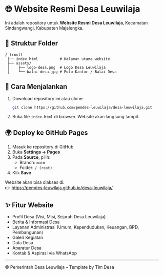 # 🌐 Website Resmi Desa Leuwilaja

Ini adalah repository untuk **Website Resmi Desa Leuwilaja**, Kecamatan Sindangwangi, Kabupaten Majalengka.

## 📌 Struktur Folder
```
/ (root)
 ├── index.html          # Halaman utama website
 ├── assets/
 │    ├── logo-desa.png  # Logo Desa Leuwilaja
 │    └── balai-desa.jpg # Foto Kantor / Balai Desa
```

## 🚀 Cara Menjalankan
1. Download repository ini atau clone:
   ```bash
   git clone https://github.com/pemdes-leuwilaja/desa-leuwilaja.git
   ```

2. Buka file `index.html` di browser. Website akan langsung tampil.

## 🌍 Deploy ke GitHub Pages
1. Masuk ke repository di GitHub
2. Buka **Settings → Pages**
3. Pada **Source**, pilih:
   - Branch: `main`
   - Folder: `/ (root)`
4. Klik **Save**

Website akan bisa diakses di:  
👉 https://pemdes-leuwilaja.github.io/desa-leuwilaja/

## ✨ Fitur Website
- Profil Desa (Visi, Misi, Sejarah Desa Leuwilaja)
- Berita & Informasi Desa
- Layanan Administrasi (Umum, Kependudukan, Keuangan, BPD, Pembangunan)
- Galeri Kegiatan
- Data Desa
- Aparatur Desa
- Kontak & Aspirasi via WhatsApp

---
© Pemerintah Desa Leuwilaja – Template by Tim Desa
